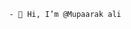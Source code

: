                                - 👋 Hi, I’m @Mupaarak ali 

<!---
Mupaarakali/Mupaarakali is a ✨ special ✨ repository because its `README.md` (this file) appears on your GitHub profile.
You can click the Preview link to take a look at your changes.
--->
